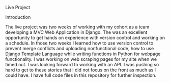 Live Project

Introduction

The live project was two weeks of working with my cohort as a team developing a MVC Web Application in Django. The was an excellent opportunity to get hands on experience with version control and working on a schedule. In those two weeks I learned how to use version control to prevent merge conflicts and uploading nonfunctional code, how to use Django Template Language while writing functions in Python for webpage functionality. I was working on web scraping pages for my site when we timed out. I was looking forward to working with an API. I was pushing so hard to get to these stories that I did not focus on the front as much as I could have.
I have full code files in this repository for further inspection.





